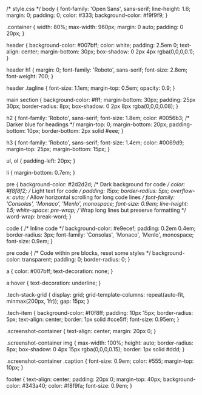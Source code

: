 <!-- # 🚗 AI-Powered Smart Parking System

Welcome to the AI-Powered Smart Parking System! This project revolutionizes how you find and book parking spots. Our intelligent assistant helps you check slot availability in real-time and provides a seamless booking experience. Say goodbye to parking hassles!

## 🌟 Core Features

-   **Smart Slot Checking:** Instantly find available parking spots near your destination.
-   **Seamless Booking:** Reserve your preferred parking slot directly through the assistant.
-   **Conversational AI:** Interact naturally with our AI assistant for all your parking needs.
-   **Personalized Experience:** The assistant can remember your preferences (like vehicle type) for future interactions within the same session.
-   **Real-time Updates (Conceptual):** Designed with the potential to integrate with real-time parking data.

## 🛠️ Tech Stack

-   **Backend API:** FastAPI
-   **AI Orchestration:** LangChain, LangChain-OpenAI
-   **Language Model:** OpenAI (GPT series)
-   **Vector Database:** Milvus (for semantic search, conversation memory)
-   **Database (Relational):** SQLite (managed by SQLAlchemy)
-   **User Interface:** Streamlit
-   **Server:** Uvicorn (for FastAPI)
-   **Environment Management:** Python-dotenv
-   **Containerization (for Milvus):** Docker

## 🚀 Getting Started

### Prerequisites

1.  **Python 3.8+**: Ensure Python is installed on your system.
2.  **Docker**: Required for easily running a Milvus instance. [Install Docker](https://docs.docker.com/get-docker/)
3.  **OpenAI API Key**: You'll need an API key from [OpenAI](https://platform.openai.com/).

### Setup Instructions

1.  **Clone the Repository (if applicable):**
    ```bash
    # git clone <your-repository-url>
    # cd ai-powered-smart-parking-system
    ```
    (If starting from scratch, create the project directory structure.)

2.  **Set Up Milvus with Docker:**
    This is the recommended way to run Milvus for development.
    ```bash
    docker run -d --name milvus_standalone \
      -p 19530:19530 \
      -p 9091:9091 \
      milvusdb/milvus:v2.3.10-standalone
    ```
    *(You can replace `v2.3.10-standalone` with a more recent stable version from [Milvus Docker Hub](https://hub.docker.com/r/milvusdb/milvus/tags). Ensure Milvus is running and accessible on `localhost:19530`.)*

3.  **Create Virtual Environment & Install Dependencies:**
    Navigate to your project root directory.
    ```bash
    python -m venv venv
    source venv/bin/activate  # For macOS/Linux
    # venv\Scripts\activate    # For Windows
    pip install -r requirements.txt
    ```

4.  **Configure Environment Variables:**
    Create a `.env` file in the project root directory (`ai-powered-smart-parking-system/.env`) with the following content:
    ```env
    OPENAI_API_KEY="your_openai_api_key_here"
    MILVUS_HOST="localhost"
    MILVUS_PORT="19530"
    MILVUS_COLLECTION_NAME="parking_conversations"
    # API_BASE_URL="http://localhost:8000" # Used by Streamlit to find FastAPI
    ```
    Replace `"your_openai_api_key_here"` with your actual OpenAI API key. The `MILVUS_COLLECTION_NAME` should match what's used in `milvus_utils/milvus_connector.py`.

5.  **Initialize Database & Milvus Collection:**
    *   **SQLite & Initial Data:** The FastAPI app handles SQLite table creation on startup. If needed, you can also run the initialization script manually:
        ```bash
        # Ensure you are in the project root
        python -m app.initial_data
        ```
    *   **Milvus Collection:** The specified Milvus collection is typically created automatically on application startup (e.g., when `milvus_connector.py` is used). You can also verify or create it:
        ```bash
        # Ensure you are in the project root
        python -m milvus_utils.milvus_connector
        ```

## ⚙️ Running the System

To bring the AI-Powered Smart Parking System to life, you need to run two main components: the FastAPI backend and the Streamlit UI.

1.  **Start the FastAPI Backend:**
    *   Open a terminal.
    *   Activate your virtual environment: `source venv/bin/activate`
    *   Navigate to the project root directory.
    *   Run Uvicorn:
        ```bash
        uvicorn app.main:app --reload --host 0.0.0.0 --port 8000
        ```
    *   Keep this terminal running. The backend is now live at `http://localhost:8000`. API docs are usually at `http://localhost:8000/docs`.

2.  **Start the Streamlit User Interface:**
    *   Open a **new** terminal.
    *   Activate your virtual environment: `source venv/bin/activate`
    *   Navigate to the project root directory.
    *   Run Streamlit:
        ```bash
        streamlit run ui/app.py
        ```
    *   Keep this terminal running. The UI will typically open in your browser at `http://localhost:8501`.

## 💬 Using the System

Once both backend and UI are running:

1.  Open the Streamlit UI in your web browser (e.g., `http://localhost:8501`).
2.  Begin your conversation with the AI Parking Assistant!

    **Example Interactions:**
    *   🗣️ **User:** "I need parking for my SUV near City Center for 3 hours tomorrow."
    *   🤖 **Assistant:** (Provides available slots)
    *   🗣️ **User:** "Book slot ID 2 for me."
    *   🤖 **Assistant:** (Confirms booking or asks for more details)

    **Tips:**
    *   **Missing Information:** If you simply say "I need parking," the agent will guide you by asking for necessary details like location, vehicle type, duration, etc.
    *   **Conversational Memory:** The assistant can remember details from your current session (e.g., if you mentioned your vehicle type earlier).

## 📦 Key Dependencies

The project relies on several key Python libraries (full list in `requirements.txt`):

-   `fastapi` & `uvicorn`: For building and serving the backend API.
-   `sqlalchemy`: ORM for SQLite database interactions.
-   `pydantic`: Data validation and settings.
-   `python-dotenv`: Managing environment variables from `.env` files.
-   `openai`: Official Python client for OpenAI API.
-   `langchain`, `langchain-openai`: For the AI agent, memory, and LLM integration.
-   `pymilvus`: Python client for interacting with Milvus.
-   `streamlit`: For creating the interactive web UI.
-   `tiktoken`: For token counting, often used with OpenAI models.

## 🤔 Troubleshooting

-   **OpenAI API Errors:** Double-check your `OPENAI_API_KEY` in `.env`. Ensure your OpenAI account has active billing and sufficient credits.
-   **Milvus Connection Issues:** Verify the Milvus Docker container is running and accessible on `localhost:19530`. Check Docker logs for Milvus (`docker logs milvus_standalone`).
-   **`ModuleNotFoundError`**: Make sure your virtual environment is activated and you've run `pip install -r requirements.txt`.
-   **Streamlit UI Can't Connect to Backend:**
    *   Confirm the FastAPI backend (Step 1 in "Running the System") is running without errors.
    *   Ensure the `API_BASE_URL` (if explicitly used by Streamlit to call FastAPI) in `.env` or your Streamlit code points to `http://localhost:8000`.
    *   Check for firewall issues that might block local connections.




    ## 🏗️ System Architecture

    Below is a diagram illustrating the architecture of the AI-Powered Smart Parking System:

    ![System Architecture Diagram](docs/images/architecture_diagram.png)


    ## Check  Screenshot in docs Folder 


## 🤝 Contributing

Contributions are highly appreciated!
1.  Fork the Project.
2.  Create your Feature Branch (`git checkout -b feature/YourAmazingFeature`).
3.  Commit your Changes (`git commit -m 'Add some YourAmazingFeature'`).
4.  Push to the Branch (`git push origin feature/YourAmazingFeature`).
5.  Open a Pull Request.

## 📜 License

Distributed under the MIT License. See `LICENSE` file for more information. (Create a `LICENSE` file if you haven't already).
 -->







/* style.css */
body {
    font-family: 'Open Sans', sans-serif;
    line-height: 1.6;
    margin: 0;
    padding: 0;
    color: #333;
    background-color: #f9f9f9;
}

.container {
    width: 80%;
    max-width: 960px;
    margin: 0 auto;
    padding: 0 20px;
}

header {
    background-color: #007bff;
    color: white;
    padding: 2.5em 0;
    text-align: center;
    margin-bottom: 30px;
    box-shadow: 0 2px 4px rgba(0,0,0,0.1);
}

header h1 {
    margin: 0;
    font-family: 'Roboto', sans-serif;
    font-size: 2.8em;
    font-weight: 700;
}

header .tagline {
    font-size: 1.1em;
    margin-top: 0.5em;
    opacity: 0.9;
}

main section {
    background-color: #fff;
    margin-bottom: 30px;
    padding: 25px 30px;
    border-radius: 8px;
    box-shadow: 0 2px 8px rgba(0,0,0,0.08);
}

h2 {
    font-family: 'Roboto', sans-serif;
    font-size: 1.8em;
    color: #0056b3; /* Darker blue for headings */
    margin-top: 0;
    margin-bottom: 20px;
    padding-bottom: 10px;
    border-bottom: 2px solid #eee;
}

h3 {
    font-family: 'Roboto', sans-serif;
    font-size: 1.4em;
    color: #0069d9;
    margin-top: 25px;
    margin-bottom: 15px;
}

ul, ol {
    padding-left: 20px;
}

li {
    margin-bottom: 0.7em;
}

pre {
    background-color: #2d2d2d; /* Dark background for code */
    color: #f8f8f2;     /* Light text for code */
    padding: 15px;
    border-radius: 5px;
    overflow-x: auto;   /* Allow horizontal scrolling for long code lines */
    font-family: 'Consolas', 'Monaco', 'Menlo', monospace;
    font-size: 0.9em;
    line-height: 1.5;
    white-space: pre-wrap; /* Wrap long lines but preserve formatting */
    word-wrap: break-word;
}

code { /* Inline code */
    background-color: #e9ecef;
    padding: 0.2em 0.4em;
    border-radius: 3px;
    font-family: 'Consolas', 'Monaco', 'Menlo', monospace;
    font-size: 0.9em;
}

pre code { /* Code within pre blocks, reset some styles */
    background-color: transparent;
    padding: 0;
    border-radius: 0;
}


a {
    color: #007bff;
    text-decoration: none;
}

a:hover {
    text-decoration: underline;
}

.tech-stack-grid {
    display: grid;
    grid-template-columns: repeat(auto-fit, minmax(200px, 1fr));
    gap: 15px;
}

.tech-item {
    background-color: #f0f8ff;
    padding: 10px 15px;
    border-radius: 5px;
    text-align: center;
    border: 1px solid #cce5ff;
    font-size: 0.95em;
}

.screenshot-container {
    text-align: center;
    margin: 20px 0;
}

.screenshot-container img {
    max-width: 100%;
    height: auto;
    border-radius: 8px;
    box-shadow: 0 4px 15px rgba(0,0,0,0.15);
    border: 1px solid #ddd;
}

.screenshot-container .caption {
    font-size: 0.9em;
    color: #555;
    margin-top: 10px;
}

footer {
    text-align: center;
    padding: 20px 0;
    margin-top: 40px;
    background-color: #343a40;
    color: #f8f9fa;
    font-size: 0.9em;
}